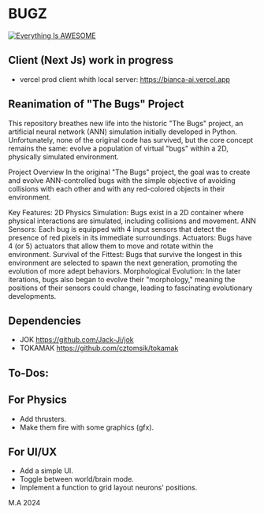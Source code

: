 # BUGZ

[![Everything Is AWESOME]( https://bianca-ai.vercel.app/mqdefault.jpg )]( https://youtu.be/ZsoNCcIcb3U "BUGZ")


## Client (Next Js) work in progress
- vercel prod client whith local server: https://bianca-ai.vercel.app

## Reanimation of "The Bugs" Project
This repository breathes new life into the historic "The Bugs" project, an artificial neural network (ANN) simulation initially developed in Python. Unfortunately, none of the original code has survived, but the core concept remains the same: evolve a population of virtual "bugs" within a 2D, physically simulated environment.

Project Overview
In the original "The Bugs" project, the goal was to create and evolve ANN-controlled bugs with the simple objective of avoiding collisions with each other and with any red-colored objects in their environment.

Key Features:
2D Physics Simulation: Bugs exist in a 2D container where physical interactions are simulated, including collisions and movement.
ANN Sensors: Each bug is equipped with 4 input sensors that detect the presence of red pixels in its immediate surroundings.
Actuators: Bugs have 4 (or 5) actuators that allow them to move and rotate within the environment.
Survival of the Fittest: Bugs that survive the longest in this environment are selected to spawn the next generation, promoting the evolution of more adept behaviors.
Morphological Evolution: In the later iterations, bugs also began to evolve their "morphology," meaning the positions of their sensors could change, leading to fascinating evolutionary developments.

## Dependencies
- JOK https://github.com/Jack-Ji/jok
- TOKAMAK https://github.com/cztomsik/tokamak

## To-Dos:

## For Physics
- Add thrusters.
- Make them fire with some graphics (gfx).

## For UI/UX
- Add a simple UI.
- Toggle between world/brain mode.
- Implement a function to grid layout neurons' positions.



M.A 2024
